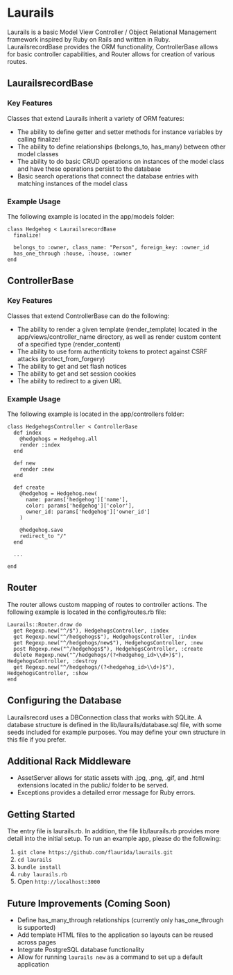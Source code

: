# Laurails

Laurails is a basic Model View Controller / Object Relational Management framework inspired by Ruby on Rails and written in Ruby. LaurailsrecordBase provides the ORM functionality, ControllerBase allows for basic controller capabilities, and Router allows for creation of various routes.

## LaurailsrecordBase

### Key Features

Classes that extend Laurails inherit a variety of ORM features:

* The ability to define getter and setter methods for instance variables by calling finalize!
* The ability to define relationships (belongs_to, has_many) between other model classes
* The ability to do basic CRUD operations on instances of the model class and have these operations persist to the database
* Basic search operations that connect the database entries with matching instances of the model class

### Example Usage

The following example is located in the app/models folder:

```
class Hedgehog < LaurailsrecordBase
  finalize!

  belongs_to :owner, class_name: "Person", foreign_key: :owner_id
  has_one_through :house, :house, :owner
end
```

## ControllerBase

### Key Features

Classes that extend ControllerBase can do the following:

* The ability to render a given template (render_template) located in the app/views/controller_name directory, as well as render custom content of a specified type  (render_content)
* The ability to use form authenticity tokens to protect against CSRF attacks (protect_from_forgery)
* The ability to get and set flash notices
* The ability to get and set session cookies
* The ability to redirect to a given URL

### Example Usage

The following example is located in the app/controllers folder:

```
class HedgehogsController < ControllerBase
  def index
    @hedgehogs = Hedgehog.all
    render :index
  end

  def new
    render :new
  end

  def create
    @hedgehog = Hedgehog.new(
      name: params['hedgehog']['name'],
      color: params['hedgehog']['color'],
      owner_id: params['hedgehog']['owner_id']
    )

    @hedgehog.save
    redirect_to "/"
  end

  ...

end
```

## Router

The router allows custom mapping of routes to controller actions. The following example is located in the config/routes.rb file:

```
Laurails::Router.draw do
  get Regexp.new("^/$"), HedgehogsController, :index
  get Regexp.new("^/hedgehogs$"), HedgehogsController, :index
  get Regexp.new("^/hedgehogs/new$"), HedgehogsController, :new
  post Regexp.new("^/hedgehogs$"), HedgehogsController, :create
  delete Regexp.new("^/hedgehogs/(?<hedgehog_id>\\d+)$"), HedgehogsController, :destroy
  get Regexp.new("^/hedgehogs/(?<hedgehog_id>\\d+)$"), HedgehogsController, :show
end
```

## Configuring the Database

Laurailsrecord uses a DBConnection class that works with SQLite. A database structure is defined in the lib/laurails/database.sql file, with some seeds included for example purposes. You may define your own structure in this file if you prefer.

## Additional Rack Middleware

* AssetServer allows for static assets with .jpg, .png, .gif, and .html extensions located in the public/ folder to be served.
* Exceptions provides a detailed error message for Ruby errors.

## Getting Started

The entry file is laurails.rb. In addition, the file lib/laurails.rb provides more detail into the initial setup. To run an example app, please do the following:

1. `git clone https://github.com/flaurida/laurails.git`
2. `cd laurails`
3.  `bundle install`
4.  `ruby laurails.rb`
5. Open `http://localhost:3000`

## Future Improvements (Coming Soon)

* Define has_many_through relationships (currently only has_one_through is supported)
* Add template HTML files to the application so layouts can be reused across pages
* Integrate PostgreSQL database functionality
* Allow for running `laurails new` as a command to set up a default application

